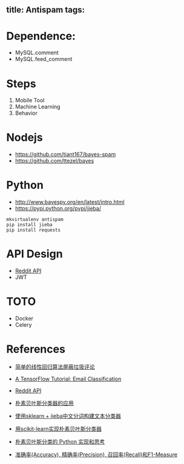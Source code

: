 title: Antispam
tags:
---

# Dependence:

- MySQL.comment
- MySQL.feed_comment

# Steps

1. Mobile Tool
2. Machine Learning
3. Behavior

# Nodejs

- <https://github.com/tiant167/bayes-spam>
- <https://github.com/ttezel/bayes>

# Python

- <http://www.bayespy.org/en/latest/intro.html>
- <https://pypi.python.org/pypi/jieba/>

```
mkvirtualenv antispam
pip install jieba
pip install requests
```

# API Design

- [Reddit API](https://www.reddit.com/dev/api)
- JWT


# TOTO

- Docker
- Celery


# References
- [简单的线性回归算法屏蔽垃圾评论](http://www.hutuseng.com/article/simple-linear-regression-filter-spam-comments)
- [A TensorFlow Tutorial: Email Classification](http://jrmeyer.github.io/tutorial/2016/02/01/TensorFlow-Tutorial.html)
- [Reddit API](https://www.reddit.com/dev/api)

- [朴素贝叶斯分类器的应用](http://www.ruanyifeng.com/blog/2013/12/naive_bayes_classifier.html)
- [使用sklearn + jieba中文分词构建文本分类器](http://myg0u.com/%E6%95%B0%E6%8D%AE%E6%8C%96%E6%8E%98/2015/05/06/use-sklearn-jieba.html)
- [用scikit-learn实现朴素贝叶斯分类器](http://guoze.me/2014/06/05/scikit-learn-naive-bayes-classifier/)
- [朴素贝叶斯分类的 Python 实现和思考](http://sf-zhou.github.io/naive-bayes-python/)
- [准确率(Accuracy), 精确率(Precision), 召回率(Recall)和F1-Measure](https://argcv.com/articles/1036.c)
